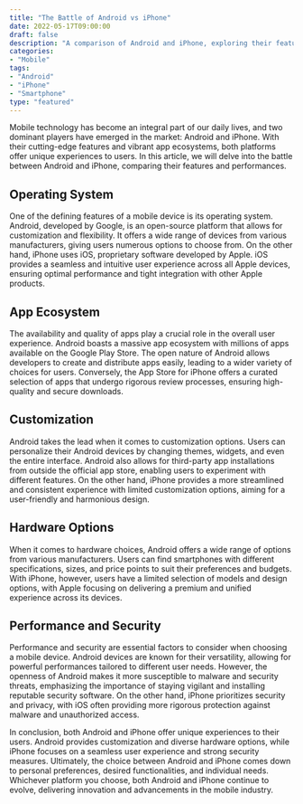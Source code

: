 ```yaml
---
title: "The Battle of Android vs iPhone"
date: 2022-05-17T09:00:00
draft: false
description: "A comparison of Android and iPhone, exploring their features and performances."
categories:
- "Mobile"
tags:
- "Android"
- "iPhone"
- "Smartphone"
type: "featured"
---
```


Mobile technology has become an integral part of our daily lives, and two dominant players have emerged in the market: Android and iPhone. With their cutting-edge features and vibrant app ecosystems, both platforms offer unique experiences to users. In this article, we will delve into the battle between Android and iPhone, comparing their features and performances.

## Operating System

One of the defining features of a mobile device is its operating system. Android, developed by Google, is an open-source platform that allows for customization and flexibility. It offers a wide range of devices from various manufacturers, giving users numerous options to choose from. On the other hand, iPhone uses iOS, proprietary software developed by Apple. iOS provides a seamless and intuitive user experience across all Apple devices, ensuring optimal performance and tight integration with other Apple products.

## App Ecosystem

The availability and quality of apps play a crucial role in the overall user experience. Android boasts a massive app ecosystem with millions of apps available on the Google Play Store. The open nature of Android allows developers to create and distribute apps easily, leading to a wider variety of choices for users. Conversely, the App Store for iPhone offers a curated selection of apps that undergo rigorous review processes, ensuring high-quality and secure downloads.

## Customization

Android takes the lead when it comes to customization options. Users can personalize their Android devices by changing themes, widgets, and even the entire interface. Android also allows for third-party app installations from outside the official app store, enabling users to experiment with different features. On the other hand, iPhone provides a more streamlined and consistent experience with limited customization options, aiming for a user-friendly and harmonious design.

## Hardware Options

When it comes to hardware choices, Android offers a wide range of options from various manufacturers. Users can find smartphones with different specifications, sizes, and price points to suit their preferences and budgets. With iPhone, however, users have a limited selection of models and design options, with Apple focusing on delivering a premium and unified experience across its devices.

## Performance and Security

Performance and security are essential factors to consider when choosing a mobile device. Android devices are known for their versatility, allowing for powerful performances tailored to different user needs. However, the openness of Android makes it more susceptible to malware and security threats, emphasizing the importance of staying vigilant and installing reputable security software. On the other hand, iPhone prioritizes security and privacy, with iOS often providing more rigorous protection against malware and unauthorized access.

In conclusion, both Android and iPhone offer unique experiences to their users. Android provides customization and diverse hardware options, while iPhone focuses on a seamless user experience and strong security measures. Ultimately, the choice between Android and iPhone comes down to personal preferences, desired functionalities, and individual needs. Whichever platform you choose, both Android and iPhone continue to evolve, delivering innovation and advancements in the mobile industry.
